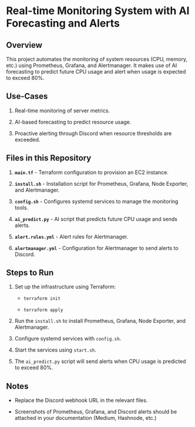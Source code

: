 # Real-time Monitoring System with AI Forecasting and Alerts

## Overview

This project automates the monitoring of system resources (CPU, memory, etc.) using Prometheus, Grafana, and Alertmanager. It makes use of AI forecasting to predict future CPU usage and alert when usage is expected to exceed 80%.

## Use-Cases

1. Real-time monitoring of server metrics.
   
2. AI-based forecasting to predict resource usage.

3. Proactive alerting through Discord when resource thresholds are exceeded.

## Files in this Repository

1. **`main.tf`** - Terraform configuration to provision an EC2 instance.

2. **`install.sh`** - Installation script for Prometheus, Grafana, Node Exporter, and Alertmanager.

3. **`config.sh`** - Configures systemd services to manage the monitoring tools.

4. **`ai_predict.py`** - AI script that predicts future CPU usage and sends alerts.

5. **`alert.rules.yml`** - Alert rules for Alertmanager.

6. **`alertmanager.yml`** - Configuration for Alertmanager to send alerts to Discord.

## Steps to Run

1. Set up the infrastructure using Terraform:
   
   - `terraform init`
     
   - `terraform apply`
     
2. Run the `install.sh` to install Prometheus, Grafana, Node Exporter, and Alertmanager.
   
3. Configure systemd services with `config.sh`.
  
4. Start the services using `start.sh`.
  
5. The `ai_predict.py` script will send alerts when CPU usage is predicted to exceed 80%.

## Notes

- Replace the Discord webhook URL in the relevant files.

- Screenshots of Prometheus, Grafana, and Discord alerts should be attached in your documentation (Medium, Hashnode, etc.)
